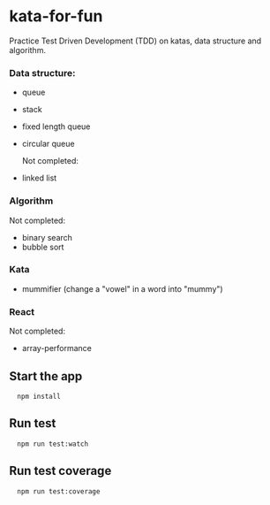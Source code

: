 # kata-for-fun

Practice Test Driven Development (TDD) on katas, data structure and algorithm.

### Data structure:

- queue
- stack
- fixed length queue
- circular queue

  Not completed:

- linked list

### Algorithm

Not completed:

- binary search
- bubble sort

### Kata

- mummifier (change a "vowel" in a word into "mummy")

### React

Not completed:

- array-performance

## Start the app

```
  npm install
```

## Run test

```
  npm run test:watch
```

## Run test coverage

```
  npm run test:coverage
```
